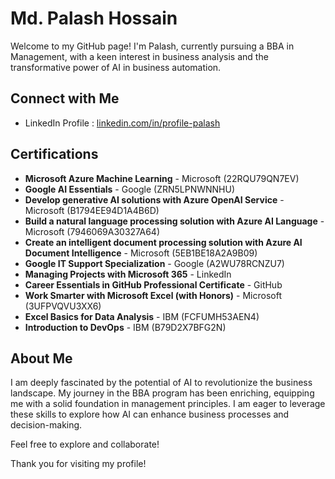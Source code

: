# Md. Palash Hossain

Welcome to my GitHub page! I'm Palash, currently pursuing a BBA in Management, with a keen interest in business analysis and the transformative power of AI in business automation.

## Connect with Me

- LinkedIn Profile :  [linkedin.com/in/profile-palash](https://www.linkedin.com/in/profile-palash)

## Certifications

- **Microsoft Azure Machine Learning** - Microsoft (22RQU79QN7EV)
- **Google AI Essentials** - Google (ZRN5LPNWNNHU)
- **Develop generative AI solutions with Azure OpenAI Service** - Microsoft (B1794EE94D1A4B6D)
- **Build a natural language processing solution with Azure AI Language** - Microsoft (7946069A30327A64)
- **Create an intelligent document processing solution with Azure AI Document Intelligence** - Microsoft (5EB1BE18A2A9B09)
- **Google IT Support Specialization** - Google (A2WU78RCNZU7)
- **Managing Projects with Microsoft 365** - LinkedIn
- **Career Essentials in GitHub Professional Certificate** - GitHub
- **Work Smarter with Microsoft Excel (with Honors)** - Microsoft (3UFPVQVU3XX6)
- **Excel Basics for Data Analysis** - IBM (FCFUMH53AEN4)
- **Introduction to DevOps** - IBM (B79D2X7BFG2N)


## About Me

I am deeply fascinated by the potential of AI to revolutionize the business landscape. My journey in the BBA program has been enriching, equipping me with a solid foundation in management principles. I am eager to leverage these skills to explore how AI can enhance business processes and decision-making.

Feel free to explore and collaborate!

Thank you for visiting my profile!

